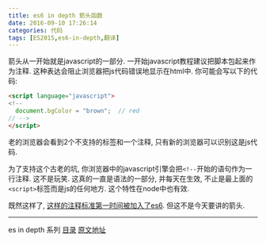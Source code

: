 ```yaml
---
title: es6 in depth 箭头函数
date: 2016-09-10 17:26:14
categories: 代码
tags: [ES2015,es6-in-depth,翻译]
---
```

箭头从一开始就是javascript的一部分. 一开始javascript教程建议把脚本包起来作为注释. 这种表达会阻止浏览器把js代码错误地显示在html中. 你可能会写以下的代码:

```html
<script language="javascript">
<!--
  document.bgColor = "brown";  // red
// -->
</script>
```

老的浏览器会看到2个不支持的标签和一个注释, 只有新的浏览器可以识别这是js代码.

为了支持这个古老的坑, 你浏览器中的javascript引擎会把`<!--`开始的语句作为一行注释. 这不是玩笑. 这真的一直是语法的一部分, 并每天在生效, 不止是最上面的`<script>`标签而是js的任何地方. 这个特性在node中也有效.

既然这样了, [这样的注释标准第一时间被加入了es6](https://tc39.github.io/ecma262/#sec-html-like-comments). 但这不是今天要讲的箭头.





---

es in depth 系列 [目录](/2016/09/10/es6-in-depth-content/) [原文地址](https://hacks.mozilla.org/category/es6-in-depth/)